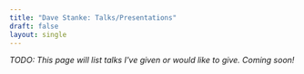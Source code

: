 ```yaml
---
title: "Dave Stanke: Talks/Presentations"
draft: false
layout: single
---
```


_TODO: This page will list talks I've given or would like to give. Coming soon!_